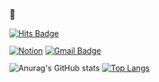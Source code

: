 ### 👋
[![Hits Badge](https://hits.seeyoufarm.com/api/count/incr/badge.svg?url=https%3A%2F%2Fgithub.com%2FYebinKim&count_bg=%23FED2A5&title_bg=%23FF8400&icon=swift.svg&icon_color=%23ffffff&title=hits&edge_flat=false)](https://hits.seeyoufarm.com)

[![Notion](http://img.shields.io/badge/-Notion-FF8400?style=round&logo=notion&link=https://www.notion.so/appledeveloper/iOS-Develop-25b95466c2e9478aa68d6468411fa3b2)](https://www.notion.so/appledeveloper/iOS-Develop-25b95466c2e9478aa68d6468411fa3b2)
[![Gmail Badge](https://img.shields.io/badge/Gmail-FF8400?style=round&logo=Gmail&logoColor=white&link=mailto:silups2@gmail.com)](mailto:silups2@gmail.com)

![Anurag's GitHub stats](https://github-readme-stats.vercel.app/api?username=SungPyo&custom_title=Castleticket&nbsp;👀&count_private=true&show_icons=true&bg_color=40,FEFABE,FED2A5&title_color=FF8400&text_color=B08F35)
[![Top Langs](https://github-readme-stats.vercel.app/api/top-langs/?username=SungPyo&layout=compact&bg_color=40,FEFABE,FED2A5&title_color=FF8400&text_color=B08F35)](https://github.com/anuraghazra/github-readme-stats)
